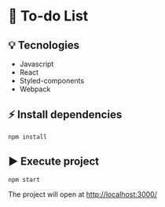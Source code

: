 # 📝 To-do List 
<!-- This is a to-do list in React. The layout is a reference from Figma Community. Check the reference [here](https://www.figma.com/proto/9O5KJwLi7b1NdgKFvELgVU/ToDo-List-%F0%9F%91%85-(Community)?node-id=12%3A106&starting-point-node-id=12%3A106).-->

## 💡 Tecnologies
- Javascript
- React
- Styled-components
- Webpack

## ⚡️ Install dependencies 

```sh
npm install
```

## ▶️ Execute project  

```sh
npm start
```
The project will open at
[http://localhost:3000/](http://localhost:3000/)


<!--
Layouts para referencias
https://www.figma.com/community/file/1175262836322989600
https://www.figma.com/community/file/1135363754659012389

henrique
https://codesandbox.io/s/todo-list-react-version-ldb5q?file=/src/App.js
-->
